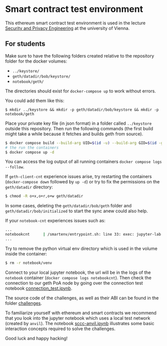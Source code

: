 # Smart contract test environment

This ethereum smart contract test environment is used in the lecture [Security and Privacy Engineering](https://ufind.univie.ac.at/en/course.html?lv=052011&semester=2023W) at the university of Vienna.

## For students

Make sure to have the following folders created
relative to the repository folder for the docker volumes:

- `../keystore/`
- `geth/datadir/bob/keystore/`
- `notebook/geth/`

The directories should exist for `docker-compose up` to work without errors.

You could add them like this:

```
$ mkdir ../keystore && mkdir -p geth/datadir/bob/keystore && mkdir -p notebook/geth
```

Place your private key file (in json format) in a folder called `../keystore`  outside this repository.
Then run the following commands (the first build might take a while because it fetches and builds geth from source).
```bash
$ docker compose build --build-arg UID=$(id -u) --build-arg GID=$(id -g)
# the run the containers
$ docker compose up -d
```
You can access the log output of all running containers `docker compose logs --follow`.

If `geth-client-cnt` experience issues arise, try restarting the
containers (`docker-compose down` followed by `up -d`)
or try to fix the permissions on the `geth/datadir`
directory:
```bash
$ chmod -R o+x,o+r,o+w geth/datadir
```

In some cases, deleting the `geth/datadir/bob/geth` folder and
`geth/datadir/bob/initialized` to start the sync anew could also help.

If your `notebook-cnt` experiences issues such as:
```bash
...
notebookcnt      | /smartenv/entrypoint.sh: line 33: exec: jupyter-lab: not found
...
```
Try to remove the python virtual env directory which is used in the volume inside the container:
```bash
$ rm -r notebook/venv
```

Connect to your local jupyter notebook, the url will be in the logs of the `notebook` container (`docker compose logs notebookcnt`).
Then check the connection to our geth PoA node by going over the connection test notebook
[connection_test.ipynb](./notebook/connection_test.ipynb).

The source code of the challenges, as well as their ABI can be found in the folder [challenges](./notebook/challenges).

To familiarize yourself with ethereum and smart contracts we recommend that you look into the jupyter notebook which uses a local test network (created by `anvil`). The notebook [sccc-anvil.ipynb](./notebook/sccc-anvil.ipynb) illustrates some basic interaction concepts required to solve the challenges.

Good luck and happy hacking!
